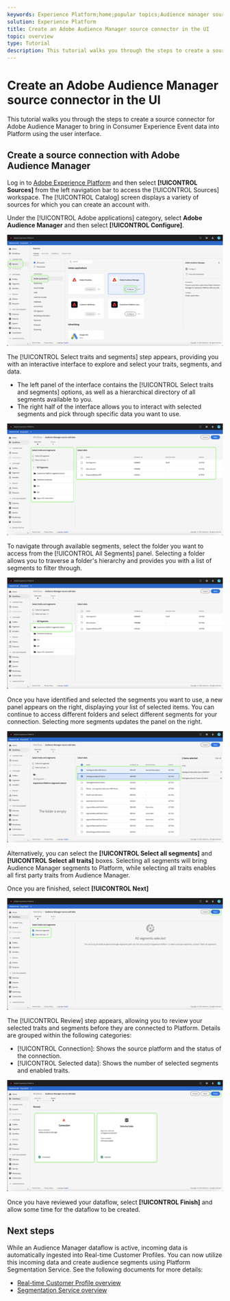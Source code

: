 ```yaml
---
keywords: Experience Platform;home;popular topics;Audience manager source connector;Audience Manager;audience manager connector
solution: Experience Platform
title: Create an Adobe Audience Manager source connector in the UI
topic: overview
type: Tutorial
description: This tutorial walks you through the steps to create a source connectors for Adobe Audience Manager to bring in Consumer Experience Event data into Platform using the user interface.
---
```


# Create an Adobe Audience Manager source connector in the UI

This tutorial walks you through the steps to create a source connector for Adobe Audience Manager to bring in Consumer Experience Event data into Platform using the user interface.

## Create a source connection with Adobe Audience Manager

Log in to [Adobe Experience Platform](https://platform.adobe.com) and then select **[!UICONTROL Sources]** from the left navigation bar to access the [!UICONTROL Sources] workspace. The [!UICONTROL Catalog] screen displays a variety of sources for which you can create an account with.

Under the [!UICONTROL Adobe applications] category, select **Adobe Audience Manager** and then select **[!UICONTROL Configure]**.

![catalog](../../../../images/tutorials/create/aam/catalog.png)

The [!UICONTROL Select traits and segments] step appears, providing you with an interactive interface to explore and select your traits, segments, and data.

* The left panel of the interface contains the [!UICONTROL Select traits and segments] options, as well as a hierarchical directory of all segments available to you.
* The right half of the interface allows you to interact with selected segments and pick through specific data you want to use.

![add-data](../../../../images/tutorials/create/aam/add-data.png)

To navigate through available segments, select the folder you want to access from the [!UICONTROL All Segments] panel. Selecting a folder allows you to traverse a folder's hierarchy and provides you with a list of segments to filter through.

![segment-folder](../../../../images/tutorials/create/aam/segment-folder.png)

Once you have identified and selected the segments you want to use, a new panel appears on the right, displaying your list of selected items. You can continue to access different folders and select different segments for your connection. Selecting more segments updates the panel on the right.

![select-data](../../../../images/tutorials/create/aam/select-data.png)

Alternatively, you can select the **[!UICONTROL Select all segments]** and **[!UICONTROL Select all traits]** boxes. Selecting all segments will bring Audience Manager segments to Platform, while selecting all traits enables all first party traits from Audience Manager.

Once you are finished, select **[!UICONTROL Next]**

![all-segments](../../../../images/tutorials/create/aam/all-segments.png)

The [!UICONTROL Review] step appears, allowing you to review your selected traits and segments before they are connected to Platform. Details are grouped within the following categories:

* [!UICONTROL Connection]: Shows the source platform and the status of the connection.
* [!UICONTROL Selected data]: Shows the number of selected segments and enabled traits.

![review](../../../../images/tutorials/create/aam/review.png)

Once you have reviewed your dataflow, select **[!UICONTROL Finish]** and allow some time for the dataflow to be created.

## Next steps

While an Audience Manager dataflow is active, incoming data is automatically ingested into Real-time Customer Profiles. You can now utilize this incoming data and create audience segments using Platform Segmentation Service. See the following documents for more details:

* [Real-time Customer Profile overview](../../../../../profile/home.md)
* [Segmentation Service overview](../../../../../segmentation/home.md)